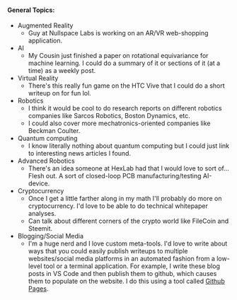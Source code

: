 
#### General Topics:
*   Augmented Reality
    -   Guy at Nullspace Labs is working on an AR/VR web-shopping application.
*   AI
    -   My Cousin just finished a paper on rotational equivariance for machine learning. I could do a summary of it or sections of it (at a time) as a weekly post.
*   Virtual Reality
    -   There's this really fun game on the HTC Vive that I could do a short writeup on for fun lol.
*   Robotics
    -   I think it would be cool to do research reports on different robotics companies like Sarcos Robotics, Boston Dynamics, etc.
    -   I could also cover more mechatronics-oriented companies like Beckman Coulter.
*   Quantum computing
    -   I know literally nothing about quantum computing but I could just link to interesting news articles I found.
*   Advanced Robotics
    -   There's an idea someone at HexLab had that I would love to sort of... Flesh out. A sort of closed-loop PCB manufacturing/testing AI-device.
*   Cryptocurrency
    -   Once I get a little farther along in my math I'll probably do more on cryptocurrency. I'd love to be able to do technical whitepaper analyses.
    -   Can talk about different corners of the crypto world like FileCoin and Steemit.
*   Blogging/Social Media
    -   I'm a huge nerd and I love custom meta-tools. I'd love to write about ways that you could easily publish writeups to multiple websites/social media platforms in an automated fashion from a low-level tool or a terminal application. For example, I write these blog posts in VS Code and then publish them to github, which causes them to populate on the website. I do this using a tool called [Github Pages](https://pages.github.com/).


